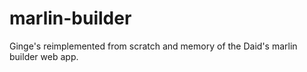 marlin-builder
==============

Ginge's reimplemented from scratch and memory of the Daid's marlin builder web app.
